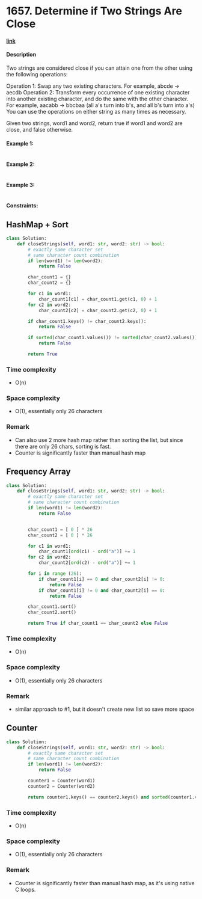 # 1657. Determine if Two Strings Are Close

#### [link](https://leetcode.com/problems/determine-if-two-strings-are-close/)

#### Description
Two strings are considered close if you can attain one from the other using the following operations:

Operation 1: Swap any two existing characters.
For example, abcde -> aecdb
Operation 2: Transform every occurrence of one existing character into another existing character, and do the same with the other character.
For example, aacabb -> bbcbaa (all a's turn into b's, and all b's turn into a's)
You can use the operations on either string as many times as necessary.

Given two strings, word1 and word2, return true if word1 and word2 are close, and false otherwise.

#### Example 1:
```
```
#### Example 2:
```
```
#### Example 3:
```
```

#### Constraints:

## HashMap + Sort
```python
class Solution:
    def closeStrings(self, word1: str, word2: str) -> bool:
        # exactly same character set
        # same character count combination
        if len(word1) != len(word2):
            return False

        char_count1 = {}
        char_count2 = {}

        for c1 in word1:
            char_count1[c1] = char_count1.get(c1, 0) + 1
        for c2 in word2:
            char_count2[c2] = char_count2.get(c2, 0) + 1

        if char_count1.keys() != char_count2.keys():
            return False

        if sorted(char_count1.values()) != sorted(char_count2.values()):
            return False

        return True
```
### Time complexity
* O(n)
### Space complexity
* O(1), essentially only 26 characters
### Remark
* Can also use 2 more hash map rather than sorting the list, but since there are only 26 chars, sorting is fast.
* Counter is significantly faster than manual hash map

## Frequency Array
```python
class Solution:
    def closeStrings(self, word1: str, word2: str) -> bool:
        # exactly same character set
        # same character count combination
        if len(word1) != len(word2):
            return False


        char_count1 = [ 0 ] * 26
        char_count2 = [ 0 ] * 26

        for c1 in word1:
            char_count1[ord(c1) - ord("a")] += 1
        for c2 in word2:
            char_count2[ord(c2) - ord("a")] += 1

        for i in range (26):
            if char_count1[i] == 0 and char_count2[i] != 0:
                return False
            if char_count1[i] != 0 and char_count2[i] == 0:
                return False

        char_count1.sort()
        char_count2.sort()

        return True if char_count1 == char_count2 else False
```
### Time complexity
* O(n)
### Space complexity
* O(1), essentially only 26 characters
### Remark
* similar approach to #1, but it doesn't create new list so save more space

## Counter
```Python
class Solution:
    def closeStrings(self, word1: str, word2: str) -> bool:
        # exactly same character set
        # same character count combination
        if len(word1) != len(word2):
            return False

        counter1 = Counter(word1)
        counter2 = Counter(word2)

        return counter1.keys() == counter2.keys() and sorted(counter1.values()) == sorted(counter2.values())
```
### Time complexity
* O(n)
### Space complexity
* O(1), essentially only 26 characters
### Remark
* Counter is significantly faster than manual hash map, as it's using native C loops.